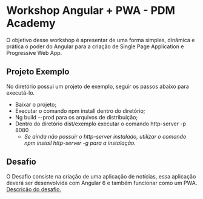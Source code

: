 # Workshop Angular + PWA - PDM Academy
O objetivo desse workshop é apresentar de uma forma simples, dinâmica e prática o poder do Angular para a criação de Single Page Application e Progressive Web App.

## Projeto Exemplo
No diretório possui um projeto de exemplo, seguir os passos abaixo para executá-lo.
- Baixar o projeto;
- Executar o comando npm install dentro do diretório;
- Ng build --prod para os arquivos de distribuição;
- Dentro do diretório dist/exemplo executar o comando http-server -p 8080
	- *Se ainda não possuir o http-server instalado, utilizar o comando npm install http-server -g para a instalação.* 
	
## Desafio
O Desafio consiste na criação de uma aplicação de notícias, essa aplicação deverá ser desenvolvida com Angular 6 e também funcionar como um PWA. [Descrição do desafio.](https://github.com/BiaNobrega/workshop-angular-pwa-Ago-2018/blob/master/DESAFIO.md "Descrição do desafio")
